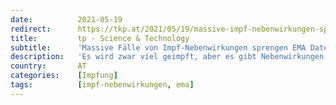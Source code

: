 ```yaml
---
date:          2021-05-19
redirect:      https://tkp.at/2021/05/19/massive-impf-nebenwirkungen-sprengen-ema-datenbank/
title:         tp - Science & Technology
subtitle:      'Massive Fälle von Impf-Nebenwirkungen sprengen EMA Datenbank'
description:   'Es wird zwar viel geimpft, aber es gibt Nebenwirkungen in einer noch nie dagewesenen Anzahl und Häufigkeit. Den beste Beweis dafür liefert die Datenbank der Europäischen Medizinagentur EMA selbst: Sie kann die Datenfülle schon nach vier Monaten nicht mehr verarbeiten. Das EMA-System ist nicht in der Lage mehr als 199.801 Zeilen auszugeben. Das heißt, dass …'
country:       AT
categories:    [Impfung]
tags:          [impf-nebenwirkungen, ema]
---
```

